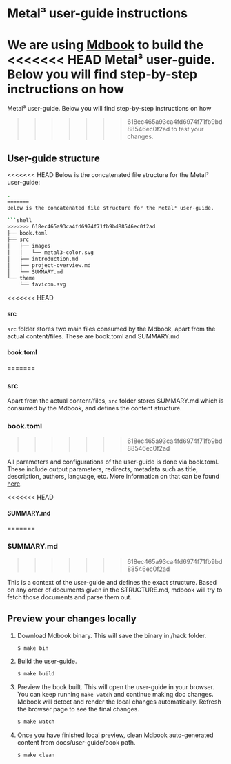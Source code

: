 # Metal³ user-guide instructions

We are using [Mdbook](https://github.com/rust-lang/mdBook) to build the
<<<<<<< HEAD
Metal³ user-guide. Below you will find step-by-step inctructions on how
=======
Metal³ user-guide. Below you will find step-by-step instructions on how
>>>>>>> 618ec465a93ca4fd6974f71fb9bd88546ec0f2ad
to test your changes.

## User-guide structure

<<<<<<< HEAD
Below is the concatenated file structure for the Metal³ user-guide:

```bash
.
=======
Below is the concatenated file structure for the Metal³ user-guide.

```shell
>>>>>>> 618ec465a93ca4fd6974f71fb9bd88546ec0f2ad
├── book.toml
├── src
│   ├── images
│   │   └── metal3-color.svg
│   ├── introduction.md
│   ├── project-overview.md
│   └── SUMMARY.md
└── theme
    └── favicon.svg
```

<<<<<<< HEAD
#### src

```src``` folder stores two main files consumed by the Mdbook,
apart from the actual content/files. These are book.toml and SUMMARY.md

#### book.toml
=======
### src

Apart from the actual content/files, `src` folder stores SUMMARY.md which
is consumed by the Mdbook, and defines the content structure.

### book.toml
>>>>>>> 618ec465a93ca4fd6974f71fb9bd88546ec0f2ad

All parameters and configurations of the user-guide is done via book.toml.
These include output parameters, redirects, metadata such as title,
description, authors, language, etc. More information on that can be found
[here](https://rust-lang.github.io/mdBook/format/config.html).

<<<<<<< HEAD
#### SUMMARY.md
=======
### SUMMARY.md
>>>>>>> 618ec465a93ca4fd6974f71fb9bd88546ec0f2ad

This is a context of the user-guide and defines the exact structure.
Based on any order of documents given in the STRUCTURE.md, mdbook will
try to fetch those documents and parse them out.

## Preview your changes locally

1. Download Mdbook binary. This will save the binary in /hack folder.

    ```bash
    $ make bin
    ```

1. Build the user-guide.

    ```bash
    $ make build
    ```

1. Preview the book built. This will open the user-guide in your browser.
    You can keep running `make watch` and continue making doc changes.
    Mdbook will detect and render the local changes automatically. Refresh
    the browser page to see the final changes.

    ```bash
    $ make watch
    ```

1. Once you have finished local preview, clean Mdbook auto-generated
    content from docs/user-guide/book path.

    ```bash
    $ make clean
    ```